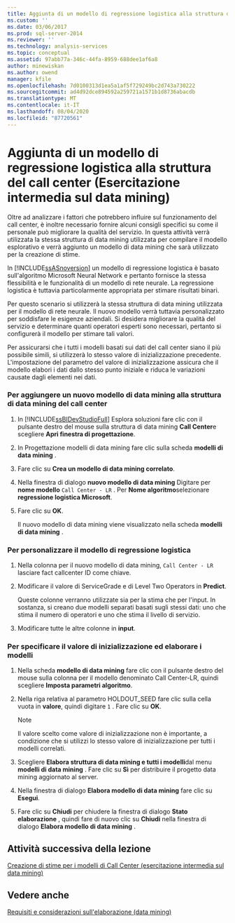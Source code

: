 ```yaml
---
title: Aggiunta di un modello di regressione logistica alla struttura del Call Center (Esercitazione intermedia sul data mining) | Microsoft Docs
ms.custom: ''
ms.date: 03/06/2017
ms.prod: sql-server-2014
ms.reviewer: ''
ms.technology: analysis-services
ms.topic: conceptual
ms.assetid: 97abb77a-346c-44fa-8959-688dee1af6a8
author: minewiskan
ms.author: owend
manager: kfile
ms.openlocfilehash: 7d0100313d1ea5a1af5f729249bc2d743a730222
ms.sourcegitcommit: ad4d92dce894592a259721a1571b1d8736abacdb
ms.translationtype: MT
ms.contentlocale: it-IT
ms.lasthandoff: 08/04/2020
ms.locfileid: "87720561"
---
```

# <a name="adding-a-logistic-regression-model-to-the-call-center-structure-intermediate-data-mining-tutorial"></a>Aggiunta di un modello di regressione logistica alla struttura del call center (Esercitazione intermedia sul data mining)
  Oltre ad analizzare i fattori che potrebbero influire sul funzionamento del call center, è inoltre necessario fornire alcuni consigli specifici su come il personale può migliorare la qualità del servizio. In questa attività verrà utilizzata la stessa struttura di data mining utilizzata per compilare il modello esplorativo e verrà aggiunto un modello di data mining che sarà utilizzato per la creazione di stime.  
  
 In [!INCLUDE[ssASnoversion](../includes/ssasnoversion-md.md)] un modello di regressione logistica è basato sull'algoritmo Microsoft Neural Network e pertanto fornisce la stessa flessibilità e le funzionalità di un modello di rete neurale. La regressione logistica è tuttavia particolarmente appropriata per stimare risultati binari.  
  
 Per questo scenario si utilizzerà la stessa struttura di data mining utilizzata per il modello di rete neurale. Il nuovo modello verrà tuttavia personalizzato per soddisfare le esigenze aziendali. Si desidera migliorare la qualità del servizio e determinare quanti operatori esperti sono necessari, pertanto si configurerà il modello per stimare tali valori.  
  
 Per assicurarsi che i tutti i modelli basati sui dati del call center siano il più possibile simili, si utilizzerà lo stesso valore di inizializzazione precedente. L'impostazione del parametro del valore di inizializzazione assicura che il modello elabori i dati dallo stesso punto iniziale e riduca le variazioni causate dagli elementi nei dati.  
  
### <a name="to-add-a-new-mining-model-to-the-call-center-mining-structure"></a>Per aggiungere un nuovo modello di data mining alla struttura di data mining del call center  
  
1.  In [!INCLUDE[ssBIDevStudioFull](../includes/ssbidevstudiofull-md.md)] Esplora soluzioni fare clic con il pulsante destro del mouse sulla struttura di data mining **Call Center**e scegliere **Apri finestra di progettazione**.  
  
2.  In Progettazione modelli di data mining fare clic sulla scheda **modelli di data mining** .  
  
3.  Fare clic su **Crea un modello di data mining correlato**.  
  
4.  Nella finestra di dialogo **nuovo modello di data mining** Digitare per **nome modello** `Call Center - LR` .  Per **Nome algoritmo**selezionare **regressione logistica Microsoft**.  
  
5.  Fare clic su **OK**.  
  
     Il nuovo modello di data mining viene visualizzato nella scheda **modelli di data mining** .  
  
### <a name="to-customize-the-logistic-regression-model"></a>Per personalizzare il modello di regressione logistica  
  
1.  Nella colonna per il nuovo modello di data mining, `Call Center - LR` lasciare fact callcenter ID come chiave.  
  
2.  Modificare il valore di ServiceGrade e di Level Two Operators in **Predict**.  
  
     Queste colonne verranno utilizzate sia per la stima che per l'input. In sostanza, si creano due modelli separati basati sugli stessi dati: uno che stima il numero di operatori e uno che stima il livello di servizio.  
  
3.  Modificare tutte le altre colonne in **input**.  
  
### <a name="to-specify-the-seed-and-process-the-models"></a>Per specificare il valore di inizializzazione ed elaborare i modelli  
  
1.  Nella scheda **modello di data mining** fare clic con il pulsante destro del mouse sulla colonna per il modello denominato Call Center-LR, quindi scegliere **Imposta parametri algoritmo**.  
  
2.  Nella riga relativa al parametro HOLDOUT_SEED fare clic sulla cella vuota in **valore**, quindi digitare `1` . Fare clic su **OK**.  
  
    > [!NOTE]  
    >  Il valore scelto come valore di inizializzazione non è importante, a condizione che si utilizzi lo stesso valore di inizializzazione per tutti i modelli correlati.  
  
3.  Scegliere **Elabora struttura di data mining e tutti i modelli**dal menu **modelli di data mining** . Fare clic su **Sì** per distribuire il progetto data mining aggiornato al server.  
  
4.  Nella finestra di dialogo **Elabora modello di data mining** fare clic su **Esegui**.  
  
5.  Fare clic su **Chiudi** per chiudere la finestra di dialogo **Stato elaborazione** , quindi fare di nuovo clic su **Chiudi** nella finestra di dialogo **Elabora modello di data mining** .  
  
## <a name="next-task-in-lesson"></a>Attività successiva della lezione  
 [Creazione di stime per i modelli di Call Center &#40;esercitazione intermedia sul data mining&#41;](../../2014/tutorials/create-predictions-call-center-models-intermediate-data-mining-tutorial.md)  
  
## <a name="see-also"></a>Vedere anche  
 [Requisiti e considerazioni sull'elaborazione &#40;data mining&#41;](../../2014/analysis-services/data-mining/processing-requirements-and-considerations-data-mining.md)  
  
  
